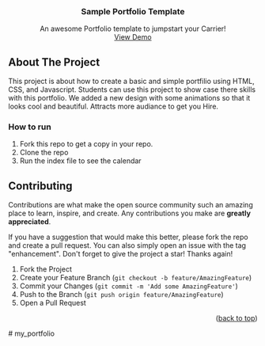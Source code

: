 
<!-- PROJECT LOGO -->
<br />
<div align="center"> 
  <h3 align="center">Sample Portfolio Template</h3>

  <p align="center">
    An awesome Portfolio template to jumpstart your Carrier!
    <br />
    <a href="https://charlytp2.github.io/my_portfolio/">View Demo</a>
  </p>
</div>



<!-- ABOUT THE PROJECT -->
## About The Project

This project is about how to create a basic and simple portfilio using HTML, CSS, and Javascript. Students can use this project to show case there skills with this portfolio.
We added a new design with some animations so that it looks cool and beautiful. Attracts more audiance to get you Hire.
<!-- GETTING STARTED -->

### How to run

1. Fork this repo to get a copy in your repo.
2. Clone the repo
3. Run the index file to see the calendar

<!-- CONTRIBUTING -->
## Contributing

Contributions are what make the open source community such an amazing place to learn, inspire, and create. Any contributions you make are **greatly appreciated**.

If you have a suggestion that would make this better, please fork the repo and create a pull request. You can also simply open an issue with the tag "enhancement".
Don't forget to give the project a star! Thanks again!

1. Fork the Project
2. Create your Feature Branch (`git checkout -b feature/AmazingFeature`)
3. Commit your Changes (`git commit -m 'Add some AmazingFeature'`)
4. Push to the Branch (`git push origin feature/AmazingFeature`)
5. Open a Pull Request

<p align="right">(<a href="#top">back to top</a>)</p>
# my_portfolio
